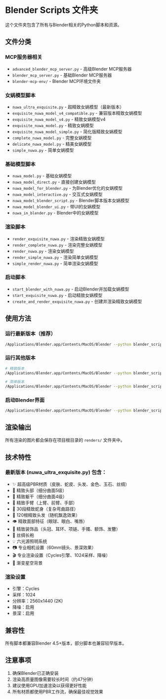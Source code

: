 # Blender Scripts 文件夹

这个文件夹包含了所有与Blender相关的Python脚本和资源。

## 文件分类

### MCP服务器相关
- `advanced_blender_mcp_server.py` - 高级Blender MCP服务器
- `blender_mcp_server.py` - 基础Blender MCP服务器
- `blender-mcp-env/` - Blender MCP环境文件夹

### 女娲模型脚本
- `nuwa_ultra_exquisite.py` - 超精致女娲模型（最新版本）
- `exquisite_nuwa_model_v4_compatible.py` - 兼容版本精致女娲模型
- `exquisite_nuwa_model_v4.py` - 精致女娲模型v4
- `exquisite_nuwa_model.py` - 精致女娲模型
- `exquisite_nuwa_model_simple.py` - 简化版精致女娲模型
- `complete_nuwa_model.py` - 完整女娲模型
- `delicate_nuwa_model.py` - 精美女娲模型
- `simple_nuwa.py` - 简单女娲模型

### 基础模型脚本
- `nuwa_model.py` - 基础女娲模型
- `nuwa_model_direct.py` - 直接创建女娲模型
- `nuwa_model_for_blender.py` - 为Blender优化的女娲模型
- `nuwa_model_interactive.py` - 交互式女娲模型
- `nuwa_model_blender_script.py` - Blender脚本版本女娲模型
- `nuwa_model_blender_ui.py` - 带UI的女娲模型
- `nuwa_in_blender.py` - Blender中的女娲模型

### 渲染脚本
- `render_exquisite_nuwa.py` - 渲染精致女娲模型
- `render_complete_nuwa.py` - 渲染完整女娲模型
- `render_nuwa.py` - 渲染女娲模型
- `render_simple_nuwa.py` - 渲染简单女娲模型
- `simple_render_nuwa.py` - 简单渲染女娲模型

### 启动脚本
- `start_blender_with_nuwa.py` - 启动Blender并加载女娲模型
- `start_exquisite_nuwa.py` - 启动精致女娲模型
- `create_and_render_exquisite_nuwa.py` - 创建并渲染精致女娲模型

## 使用方法

### 运行最新版本（推荐）
```bash
/Applications/Blender.app/Contents/MacOS/Blender --python blender_scripts/nuwa_ultra_exquisite.py --background
```

### 运行其他版本
```bash
# 精致版本
/Applications/Blender.app/Contents/MacOS/Blender --python blender_scripts/exquisite_nuwa_model_v4_compatible.py --background

# 简单版本
/Applications/Blender.app/Contents/MacOS/Blender --python blender_scripts/simple_nuwa.py --background
```

### 启动Blender界面
```bash
/Applications/Blender.app/Contents/MacOS/Blender --python blender_scripts/start_blender_with_nuwa.py
```

## 渲染输出

所有渲染的图片都会保存在项目根目录的 `renders/` 文件夹中。

## 技术特性

### 最新版本 (nuwa_ultra_exquisite.py) 包含：
- ✨ 超高级PBR材质（皮肤、蛇皮、头发、金色、玉石、丝绸）
- 👤 精致头部（细分曲面5级）
- 👗 精致躯干（细分曲面4级）
- 💪 精致手臂（上臂、前臂、手部）
- 🐍 30段精致蛇身（复杂弯曲路径）
- 💇 120根精致头发（随机飘逸效果）
- 👁️ 精致面部特征（眼球、眼白、嘴唇）
- 💎 精致装饰品（头冠、耳环、项链、手镯、额饰、发簪）
- 👘 丝绸长袍
- 💡 六光源照明系统
- 📷 专业相机设置（60mm镜头、景深效果）
- 🎬 专业渲染设置（Cycles引擎、1024采样、降噪）
- 🌌 渐变星空背景

### 渲染设置
- 引擎：Cycles
- 采样：1024
- 分辨率：2560x1440 (2K)
- 降噪：启用
- 景深：启用

## 兼容性

所有脚本都兼容Blender 4.5+版本，部分脚本也兼容较早版本。

## 注意事项

1. 确保Blender已正确安装
2. 渲染高质量图像需要较长时间（约47分钟）
3. 建议使用GPU加速渲染以获得更好性能
4. 所有材质都使用PBR工作流，确保最佳视觉效果 